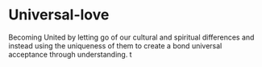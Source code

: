 # Universal-love
Becoming United by letting go of our cultural and spiritual differences and instead using the uniqueness of them to create a bond universal acceptance through understanding. t
